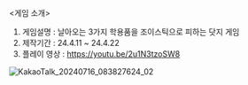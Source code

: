 <게임 소개>
1. 게임설명 : 날아오는 3가지 학용품을 조이스틱으로  피하는 닷지 게임
2. 제작기간 : 24.4.11 ~ 24.4.22
3. 플레이 영상 : https://youtu.be/2u1N3tzoSW8

![KakaoTalk_20240716_083827624_02](https://github.com/user-attachments/assets/812c47e6-06d7-44dc-bab9-730d8029c240)
  
